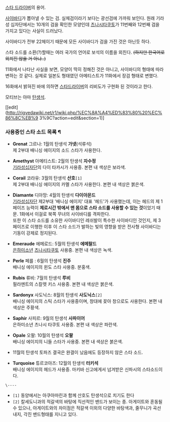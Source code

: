 [스타 드라이버](%EC%8A%A4%ED%83%80%20%EB%93%9C%EB%9D%BC%EC%9D%B4%EB%B2%84.md)의
용어.

[사이바디](%EC%82%AC%EC%9D%B4%EB%B0%94%EB%94%94.md)가 뽑아낼 수 있는 검. 실체검이라기 보다는
광선검에 가까워 보인다. 원래 기라성 십자단에서는 10개의 검을 확인한 모양인데 [츠나시타쿠토](%EC%B8%A0%EB%82%98%EC%8B%9C%20%ED%83%80%EC%BF%A0%ED%86%A0.md)가 11번째와
12번째 검을 가지고 있다는 사실이 드러났다.

사이바디가 전부 22체이기 때문에 모든 사이바디가 검을 가진 것은 아닌듯 하다.

스타 소드를 소환(?)할때는 여러 국가의 언어로 보석의 이름을 외친다. <del>(하지만 한국어로 외치진 않을 거 아냐..)</del>

11화에서 나타난 사실을 보면, 모양이 딱히 정해진 것은 아니고, 사이바디의 형태에 따라 변하는 것 같다. 실제로 일본도 형태였던
아메티스트가 11화에서 장검 형태로 변했다.

16화에서 밝혀진 바에 의하면 [스타드라이버](%EC%8A%A4%ED%83%80%20%EB%93%9C%EB%9D%BC%EC%9D%B4%EB%B2%84.md)의 리비도가
구현화 된 것이라고 한다.

모티브는 아마 [탄생석](%ED%83%84%EC%83%9D%EC%84%9D.md).

[[edit](http://rigvedawiki.net/r1/wiki.php/%EC%8A%A4%ED%83%80%20%EC%86%8C%EB%9
3%9C?action=edit&section=1)]

### 사용중인 스타 소드 목록 ¶

  * **Grenat** 그르나: 1월의 탄생석 **가넷**(석류석)  
제 2부대 배니싱 에이지의 소드 스타가 사용한다.  

  * **Amethyst** 아메티스트: 2월의 탄생석 **자수정**  
[기라성십자단](%EA%B8%B0%EB%9D%BC%EC%84%B1%EC%8B%AD%EC%9E%90%EB%8B%A8.md)의 다이
타카시가 사용중. 본편 내 색상은 보라색.  

  * **Corail** 코라유: 3월의 탄생석 **산호**`[1]`  
제 2부대 배니싱 에이지의 카멜 스타가 사용한다. 본편 내 색상은 붉은색.  

  * **Diamante** 디아망: 4월의 탄생석 **다이아몬드**  
[기라성십자단](%EA%B8%B0%EB%9D%BC%EC%84%B1%EC%8B%AD%EC%9E%90%EB%8B%A8.md) 제2부대
'배니싱 에이지' 대표 '헤드'가 사용했는데, 이는 헤드의 제 1 페이즈 능력이 **제로시간 밖에서 맨 몸으로 스타 소드를 사용할 수 있는
것**이었기 때문. 1화에서 이걸로 북쪽 무녀의 사이바디를 격파한다.  
또한 이 스타 소드를 소유한 사이바디인 레쉬발이 특수한 사이바디인 것인지, 제 3 페이즈로 이행한 이후 이 스타 소드가 발하는 빛의 영향을
받은 전사형 사이바디는 기동이 강제로 정지된다.  

  * **Emeraude** 에메로드: 5월의 탄생석 **에메랄드**  
[은하미소년](%EC%9D%80%ED%95%98%EB%AF%B8%EC%86%8C%EB%85%84.md) [츠나시타쿠토](%EC%B8%A0%EB%82%98%EC%8B%9C%20%ED%83%80%EC%BF%A0%ED%86%A0.md) 사용중. 본편
내 색상은 녹색.  

  * **Perle** 페를 : 6월의 탄생석 **진주**  
배니싱 에이지의 윈도 스타 사용중. 분홍색.  

  * **Rubis** 류비: 7월의 탄생석 **루비**  
필라멘트의 스칼렛 키스 사용중. 본편 내 색상은 붉은색.  

  * **Sardonyx** 사도닉스: 8월의 탄생석 **사도닉스**`[2]`  
배니싱 에이지의 스틱 스타가 사용중이며, 창대에 꽂아 창으로도 사용한다. 본편 내 색상은 주황색.  

  * **Saphir** 사피르: 9월의 탄생석 **사파이어**  
은하미소년 츠나시 타쿠토 사용중. 본편 내 색상은 파란색.  

  * **Opale** 오팔: 10월의 탄생석 **오팔**  
배니싱 에이지의 니들 스타가 사용중. 본편 내 색상은 붉은색.  

  * 11월의 탄생석 토파즈
결국은 완결이 났음에도 등장하지 않은 스타 소드.

  

  * **Turquoise** 튜르코아즈: 12월의 탄생석 **터키석**  
배니싱 에이지의 헤드가 사용중. 마키바 신고에게서 넘겨받은 신파시의 스타소드이다.

`\----`

  * `[1]` 동양에서는 아쿠아마린과 함께 산호도 탄생석으로 치기도 한다 
  * `[2]` 칼세도니과의 적갈색의 바탕에 직선적인 밴드가 보이는 종. 아게이트와 혼동될수 있으나, 아게이트와의 차이점은 적갈색 이외의 다양한 바탕색과, 줄무니가 곡선내지, 각진 밴드형태를 지니고 있다.

